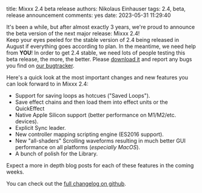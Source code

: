 title: Mixxx 2.4 beta release
authors: Nikolaus Einhauser
tags: 2.4, beta, release announcement
comments: yes
date: 2023-05-31 11:29:40

It's been a while, but after almost exactly 3 years, we're proud to announce the
beta version of the next major release: Mixxx 2.4!  
Keep your eyes peeled for the stable version of 2.4 being released in August if
everything goes according to plan. In the meantime, we need help from **YOU**!
In order to get 2.4 stable, we need lots of people testing this beta release,
the more, the better. Please [download it](https://mixxx.org/download/#beta) and
report any bugs you find on [our bugtracker](github.com/mixxxdj/mixxx/issues).

Here's a quick look at the most important changes and new features you can look
forward to in Mixxx 2.4:

* Support for saving loops as hotcues ("Saved Loops").
* Save effect chains and then load them into effect units or the QuickEffect
* Native Apple Silicon support (better performance on M1/M2/etc. devices).
* Explicit Sync leader.
* New controller mapping scripting engine (ES2016 support).
* New "all-shaders" Scrolling waveforms resulting in much better GUI performance
  on all platforms (_especially MacOS_).
* A bunch of polish for the Library.

Expect a more in depth blog posts for each of these features in the coming
weeks.

<!-- TODO this link will change once we change the heading of the changelog entry -->
You can check out the [full changelog on
github](https://github.com/mixxxdj/mixxx/blob/main/CHANGELOG.md#240-unreleased).
